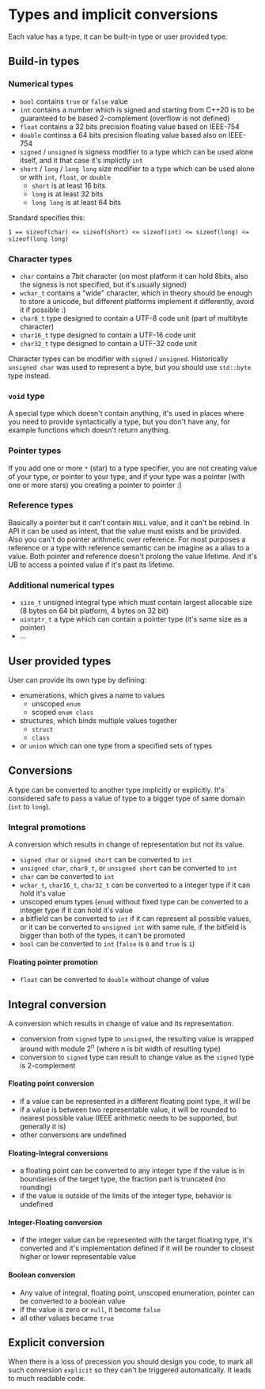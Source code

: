 # Types and implicit conversions

Each value has a type, it can be built-in type or user provided type.

## Build-in types

### Numerical types
* `bool` contains `true` or `false` value
* `int` contains a number which is signed and starting from C++20 is to be guaranteed to be based 2-complement (overflow is not defined)
* `float` contains a 32 bits precision floating value based on IEEE-754 
* `double` continss a 64 bits precision floating value based also on IEEE-754
* `signed` / `unsigned` is signess modifier to a type which can be used alone itself, and it that case it's implictly `int`
* `short` / `long` / `long long` size modifier to a type which can be used alone or with `int`, `float`, or `double`
	* `short` is at least 16 bits
	* `long` is at least 32 bits
	* `long long` is at least 64 bits

Standard specifies this:

```
1 == sizeof(char) <= sizeof(short) <= sizeof(int) <= sizeof(long) <= sizeof(long long)
```

### Character types

* `char` contains a 7bit character (on most platform it can hold 8bits, also the signess is not specified, but it's usually signed)
* `wchar_t` contains a "wide" character, which in theory should be enough to store a unicode, but different platforms implement it differently, avoid it if possible :)
* `char8_t` type designed to contain a UTF-8 code unit (part of multibyte character)
* `char16_t` type designed to contain a UTF-16 code unit
* `char32_t` type designed to contain a UTF-32 code unit

Character types can be modifier with `signed` / `unsigned`. Historically `unsigned char` was used to represent a byte, but you should use `std::byte` type instead.

### `void` type

A special type which doesn't contain anything, it's used in places where you need to provide syntactically a type, but you don't have any, for example functions which doesn't return anything.

### Pointer types

If you add one or more `*` (star) to a type specifier, you are not creating value of your type, or pointer to your type, and if your type was a pointer (with one or more stars) you creating a pointer to pointer :)

### Reference types

Basically a pointer but it can't contain `NULL` value, and it can't be rebind. In API it can be used as intent, that the value must exists and be provided. Also you can't do pointer arithmetic over reference. For most purposes a reference or a type with reference semantic can be imagine as a alias to a value. Both pointer and reference doesn't prolong the value lifetime. And it's UB to access a pointed value if it's past its lifetime.

### Additional numerical types

* `size_t` unsigned integral type which must contain largest allocable size (8 bytes on 64 bit platform, 4 bytes on 32 bit)
* `uintptr_t` a type which can contain a pointer type (it's same size as a pointer)
* ...

## User provided types

User can provide its own type by defining:

* enumerations, which gives a name to values
	* unscoped `enum`
	* scoped `enum class`
* structures, which binds multiple values together
	* `struct`
	* `class`
* or `union` which can one type from a specified sets of types

## Conversions

A type can be converted to another type implicitly or explicitly. It's considered safe to pass a value of type to a bigger type of same domain (`int` to `long`).

### Integral promotions

A conversion which results in change of representation but not its value.

* `signed char` or `signed short` can be converted to `int`
* `unsigned char`, `char8_t`, or `unsigned short` can be converted to `int`
* `char` can be converted to `int`
* `wchar_t`, `char16_t`, `char32_t` can be converted to a integer type if it can hold it's value
* unscoped enum types (`enum`) without fixed type can be converted to a integer type if it can hold it's value
* a bitfield can be converted to `int` if it can represent all possible values, or it can be converted to `unsigned int` with same rule, if the bitfield is bigger than both of the types, it can't be promoted
* `bool` can be converted to `int` (`false` is `0` and `true` is `1`)

#### Floating pointer promotion

* `float` can be converted to `double` without change of value

## Integral conversion

A conversion which results in change of value and its representation.

* conversion from `signed` type to `unsigned`, the resulting value is wrapped around with module 2<sup>n</sup> (where n is bit width of resulting type)
* conversion to `signed` type can result to change value as the `signed` type is 2-complement

#### Floating point conversion

* if a value can be represented in a different floating point type, it will be
* if a value is between two representable value, it will be rounded to nearest possible value (IEEE arithmetic needs to be supported, but generally it is)
* other conversions are undefined

#### Floating-Integral conversions

* a floating point can be converted to any integer type if the value is in boundaries of the target type, the fraction part is truncated (no rounding)
* if the value is outside of the limits of the integer type, behavior is undefined

#### Integer-Floating conversion

* if the integer value can be represented with the target floating type, it's converted and it's implementation defined if it will be rounder to closest higher or lower representable value

#### Boolean conversion

* Any value of integral, floating point, unscoped enumeration, pointer can be converted to a boolean value
* if the value is zero or `null`, it become `false`
* all other values became `true`

## Explicit conversion
 
When there is a loss of precession you should design you code, to mark all such conversion `explicit` so they can't be triggered automatically. It leads to much readable code.


